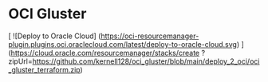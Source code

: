 # OCI Gluster

[
![Deploy to Oracle Cloud]
(https://oci-resourcemanager-plugin.plugins.oci.oraclecloud.com/latest/deploy-to-oracle-cloud.svg)
]
(https://cloud.oracle.com/resourcemanager/stacks/create
?zipUrl=https://github.com/kernell128/oci_gluster/blob/main/deploy_2_oci/oci_gluster_terraform.zip)
